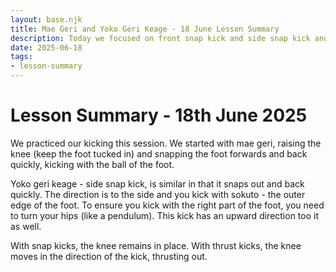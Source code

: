 ```yaml
---
layout: base.njk
title: Mae Geri and Yoko Geri Keage - 18 June Lesson Summary
description: Today we focused on front snap kick and side snap kick and how snap kicks differ front thrust kicks
date: 2025-06-18
tags:
- lesson-summary
---
```

# Lesson Summary - 18th June 2025

We practiced our kicking this session. We started with mae geri, raising the knee (keep the foot tucked in) and snapping the foot forwards and back quickly, kicking with the ball of the foot.

Yoko geri keage - side snap kick, is similar in that it snaps out and back quickly. The direction is to the side and you kick with sokuto - the outer edge of the foot. To ensure you kick with the right part of the foot, you need to turn your hips (like a pendulum). This kick has an upward direction too it as well.

With snap kicks, the knee remains in place. With thrust kicks, the knee moves in the direction of the kick, thrusting out.
